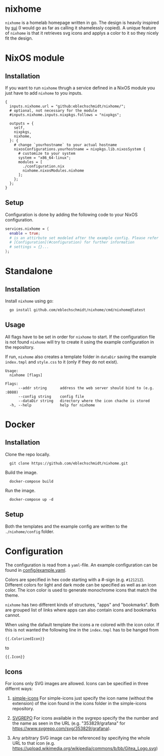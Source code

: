 # nixhome

`nixhome` is a homelab homepage written in go. The design is heavily inspired by
[sui](https://github.com/jeroenpardon/sui) (I would go as far as calling it
shamelessly copied). A unique feature of `nixhome` is that it retrieves svg icons
and applys a color to it so they nicely fit the design.

# NixOS module

## Installation

If you want to run `nixhome` thrugh a service defined in a NixOS module you just
have to add `nixhome` to you inputs.

```
{
  inputs.nixhome.url = "github:eblechschmidt/nixhome/";
  # optional, not necessary for the module
  #inputs.nixhome.inputs.nixpkgs.follows = "nixpkgs";

  outputs = {
    self,
    nixpkgs,
    nixhome,
  }: {
    # change `yourhostname` to your actual hostname
    nixosConfigurations.yourhostname = nixpkgs.lib.nixosSystem {
      # customize to your system
      system = "x86_64-linux";
      modules = [
        ./configuration.nix
        nixhome.nixosModules.nixhome
      ];
    };
  };
}  
```

## Setup

Configuration is done by adding the following code to your NixOS configuration.

```nix
services.nixhome = {
  enable = true;
  # is an attirbute set modeled after the example config. Please refer to the
  # [Configuration](#configuration) for further information
  # settings = {}...
};
```

# Standalone

## Installation

Install `nixhome` using go:

```
  go install github.com/eblechschmidt/nixhome/cmd/nixhome@latest
```

## Usage

All flags have to be set in order for `nixhome` to start. If the configuration
file is not found `nixhome` will try to create it using the example configuration
in the repository.

If run, `nixhome` also creates a template folder in `dataDir` saving the example
`index.tmpl` and `style.css` to it (only if they do not exist).

```
Usage:
  nixhome [flags]

Flags:
      --addr string      address the web server should bind to (e.g. :8080)
      --config string    config file
      --dataDir string   directory where the icon chache is stored
  -h, --help             help for nixhome
```


# Docker

## Installation

Clone the repo locally.

```
  git clone https://github.com/eblechschmidt/nixhome.git
```

Build the image.

```
  docker-compose build
```

Run the image.


```
  docker-compose up -d
```

## Setup

Both the templates and the example config are written to the `./nixhome/config`
folder.

# Configuration

The configuration is read from a `yaml`-file. An example configuration can be
found in [config/example.yaml](./config/example.yaml).

Colors are specified in hex code starting with a #-sign (e.g. `#121212`). Different
colors for light and dark mode can be specified as well as an icon color. The
icon color is used to generate monochrome icons that match the theme.

`nixhome` has two different kinds of structures, "apps" and "bookmarks". Both are
grouped list of links where apps can also contain icons and bookmarks cannot.

When using the dafault template the icons a re colored with the icon color. If
this is not wanted the following line in the `index.tmpl` has to be hanged from

```
{{.ColorizedIcon}}
```

to

```
{{.Icon}}
```

## Icons

For icons only SVG images are allowed. Icons can be specified in three differnt
ways:

1. [simple-icons](https://github.com/simple-icons/simple-icons)
For simple-icons just specify the icon name (without the extension) of the icon
found in the icons folder in the simple-icons repository.

2. [SVGREPO](https://www.svgrepo.com)
For icons available in the svgrepo specify the the number and the name as seen in
the URL (e.g. "353829/grafana" for https://www.svgrepo.com/svg/353829/grafana).

3. Any arbitrary SVG image can be referenced by specifying the whole URL to that
icon (e.g. https://upload.wikimedia.org/wikipedia/commons/b/bb/Gitea_Logo.svg)
